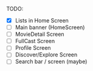 TODO:
- [X] Lists in Home Screen
- [ ] Main banner (HomeScreen)
- [ ] MovieDetail Screen
- [ ] FullCast Screen
- [ ] Profile Screen
- [ ] Discover/Explore Screen
- [ ] Search bar / screen (maybe)